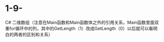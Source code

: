 # 1-9-
C# 二维数组（注意在Main函数和Main函数体之外的引用关系，Main函数里面双重for循环中的列，其中的GetLength（1）改成GetLength（0）以后就可以看明白的两者的区别和关系）

